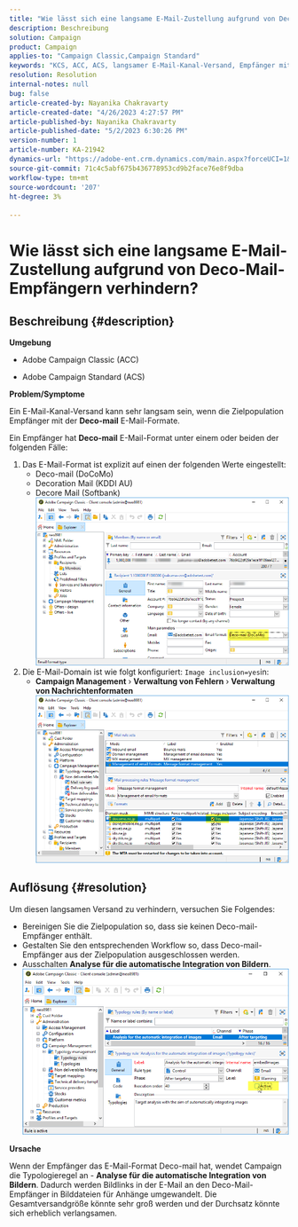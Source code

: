 ```yaml
---
title: "Wie lässt sich eine langsame E-Mail-Zustellung aufgrund von Deco-Mail-Empfängern verhindern?"
description: Beschreibung
solution: Campaign
product: Campaign
applies-to: "Campaign Classic,Campaign Standard"
keywords: "KCS, ACC, ACS, langsamer E-Mail-Kanal-Versand, Empfänger mit Deco-Mail-Format, Leistung, Durchsatz"
resolution: Resolution
internal-notes: null
bug: false
article-created-by: Nayanika Chakravarty
article-created-date: "4/26/2023 4:27:57 PM"
article-published-by: Nayanika Chakravarty
article-published-date: "5/2/2023 6:30:26 PM"
version-number: 1
article-number: KA-21942
dynamics-url: "https://adobe-ent.crm.dynamics.com/main.aspx?forceUCI=1&pagetype=entityrecord&etn=knowledgearticle&id=b067dd49-4fe4-ed11-a7c7-6045bd006b4b"
source-git-commit: 71c4c5abf675b436778953cd9b2face76e8f9dba
workflow-type: tm+mt
source-wordcount: '207'
ht-degree: 3%

---
```


# Wie lässt sich eine langsame E-Mail-Zustellung aufgrund von Deco-Mail-Empfängern verhindern?

## Beschreibung {#description}


<b>Umgebung</b>

- Adobe Campaign Classic (ACC)

- Adobe Campaign Standard (ACS)

<b>Problem/Symptome</b>

Ein E-Mail-Kanal-Versand kann sehr langsam sein, wenn die Zielpopulation Empfänger mit der <b>Deco-mail</b> E-Mail-Formate.

Ein Empfänger hat <b>Deco-mail</b> E-Mail-Format unter einem oder beiden der folgenden Fälle:

1. Das E-Mail-Format ist explizit auf einen der folgenden Werte eingestellt:
   - Deco-mail (DoCoMo)
   - Decoration Mail (KDDI AU)
   - Decore Mail (Softbank)         ![](assets/___62f0ced0-54e4-ed11-a7c7-6045bd006b4b___.png)
2. Die E-Mail-Domain ist wie folgt konfiguriert: `Image inclusion=yes`in:
   - <b>Campaign Management</b> › <b>Verwaltung von Fehlern</b> › <b>Verwaltung von Nachrichtenformaten</b>        ![](assets/___6af0ced0-54e4-ed11-a7c7-6045bd006b4b___.png)



## Auflösung {#resolution}


Um diesen langsamen Versand zu verhindern, versuchen Sie Folgendes:

- Bereinigen Sie die Zielpopulation so, dass sie keinen Deco-mail-Empfänger enthält.
- Gestalten Sie den entsprechenden Workflow so, dass Deco-mail-Empfänger aus der Zielpopulation ausgeschlossen werden.
- Ausschalten <b>Analyse für die automatische Integration von Bildern</b>.    ![](assets/6f31278e-55e4-ed11-a7c7-6045bd006b4b.png)


<b>Ursache</b>

Wenn der Empfänger das E-Mail-Format Deco-mail hat, wendet Campaign die Typologieregel an - <b>Analyse für die automatische Integration von Bildern</b>. Dadurch werden Bildlinks in der E-Mail an den Deco-Mail-Empfänger in Bilddateien für Anhänge umgewandelt. Die Gesamtversandgröße könnte sehr groß werden und der Durchsatz könnte sich erheblich verlangsamen.
